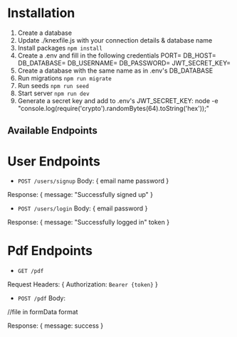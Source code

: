 # Installation
1. Create a database
2. Update ./knexfile.js with your connection details & database name
3. Install packages `npm install`
4. Create a .env and fill in the following credentials
PORT=
DB_HOST=
DB_DATABASE=
DB_USERNAME=
DB_PASSWORD=
JWT_SECRET_KEY=
5. Create a database with the same name as in .env's DB_DATABASE
6. Run migrations `npm run migrate`
7. Run seeds `npm run seed`
8. Start server `npm run dev`
9. Generate a secret key and add to .env's JWT_SECRET_KEY:
node -e "console.log(require('crypto').randomBytes(64).toString('hex'));"

## Available Endpoints

# User Endpoints

- `POST /users/signup`
Body:
{
    email
    name
    password
}

Response:
{
    message: "Successfully signed up"
}
- `POST /users/login`
Body:
{
    email
    password
}

Response:
{
    message: "Successfully logged in"
    token
}

# Pdf Endpoints


- `GET /pdf`

Request Headers:
{
    Authorization: `Bearer {token}`
}

- `POST /pdf`
Body:

//file in formData format

Response:
{
    message: success
}





